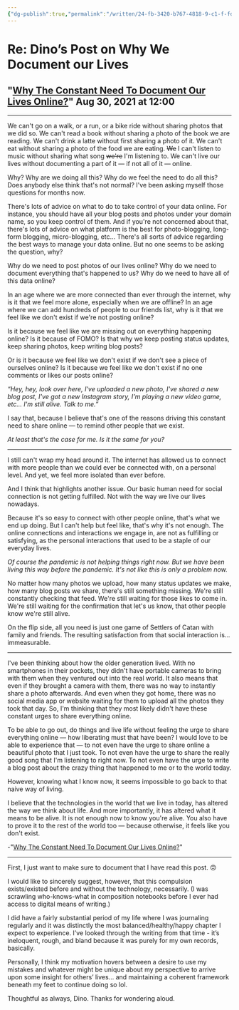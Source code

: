 ```yaml
---
{"dg-publish":true,"permalink":"/written/24-fb-3420-b767-4818-9-c1-f-fd-80-fc-33-d6-d2/","dgHomeLink":true,"dgPassFrontmatter":false}
---
```


# Re: Dino’s Post on Why We Document our Lives

## "[Why The Constant Need To Document Our Lives Online?](https://journal.dinobansigan.com/why-the-constant-need-to-document-our-lives-online)" Aug 30, 2021 at 12:00
***
We can't go on a walk, or a run, or a bike ride without sharing photos that we did so. We can't read a book without sharing a photo of the book we are reading. We can't drink a latte without first sharing a photo of it. We can't eat without sharing a photo of the food we are eating. <s>We</s> I can't listen to music without sharing what song <s>we're</s> I'm listening to. We can't live our lives without documenting a part of it — if not all of it — online.

Why? Why are we doing all this? Why do we feel the need to do all this? Does anybody else think that's not normal? I've been asking myself those questions for months now.

There's lots of advice on what to do to take control of your data online. For instance, you should have all your blog posts and photos under your domain name, so you keep control of them. And if you're not concerned about that, there's lots of advice on what platform is the best for photo-blogging, long-form blogging, micro-blogging, etc... There's all sorts of advice regarding the best ways to manage your data online. But no one seems to be asking the question, why?

Why do we need to post photos of our lives online? Why do we need to document everything that's happened to us? Why do we need to have all of this data online?

In an age where we are more connected than ever through the internet, why is it that we feel more alone, especially when we are offline? In an age where we can add hundreds of people to our friends list, why is it that we feel like we don't exist if we're not posting online?

Is it because we feel like we are missing out on everything happening online? Is it because of FOMO? Is that why we keep posting status updates, keep sharing photos, keep writing blog posts?

Or is it because we feel like we don't exist if we don't see a piece of ourselves online? Is it because we feel like we don't exist if no one comments or likes our posts online?

_“Hey, hey, look over here, I've uploaded a new photo, I've shared a new blog post, I've got a new Instagram story, I'm playing a new video game, etc... I'm still alive. Talk to me.”_

I say that, because I believe that's one of the reasons driving this constant need to share online — to remind other people that we exist.

_At least that's the case for me. Is it the same for you?_

* * *

I still can't wrap my head around it. The internet has allowed us to connect with more people than we could ever be connected with, on a personal level. And yet, we feel more isolated than ever before.

And I think that highlights another issue. Our basic human need for social connection is not getting fulfilled. Not with the way we live our lives nowadays.

Because it's so easy to connect with other people online, that's what we end up doing. But I can't help but feel like, that's why it's not enough. The online connections and interactions we engage in, are not as fulfilling or satisfying, as the personal interactions that used to be a staple of our everyday lives.

_Of course the pandemic is not helping things right now. But we have been living this way before the pandemic. It's not like this is only a problem now._

No matter how many photos we upload, how many status updates we make, how many blog posts we share, there's still something missing. We're still constantly checking that feed. We're still waiting for those likes to come in. We're still waiting for the confirmation that let's us know, that other people know we're still alive.

On the flip side, all you need is just one game of Settlers of Catan with family and friends. The resulting satisfaction from that social interaction is... immeasurable.

* * *

I've been thinking about how the older generation lived. With no smartphones in their pockets, they didn't have portable cameras to bring with them when they ventured out into the real world. It also means that even if they brought a camera with them, there was no way to instantly share a photo afterwards. And even when they got home, there was no social media app or website waiting for them to upload all the photos they took that day. So, I'm thinking that they most likely didn't have these constant urges to share everything online.

To be able to go out, do things and live life without feeling the urge to share everything online — how liberating must that have been? I would love to be able to experience that — to not even have the urge to share online a beautiful photo that I just took. To not even have the urge to share the really good song that I'm listening to right now. To not even have the urge to write a blog post about the crazy thing that happened to me or to the world today.

However, knowing what I know now, it seems impossible to go back to that naive way of living.

I believe that the technologies in the world that we live in today, has altered the way we think about life. And more importantly, it has altered what it means to be alive. It is not enough now to know you're alive. You also have to prove it to the rest of the world too — because otherwise, it feels like you don't exist.

-"[Why The Constant Need To Document Our Lives Online?](https://journal.dinobansigan.com/why-the-constant-need-to-document-our-lives-online)"

***

First, I just want to make sure to document that I have read this post. :upside_down_face: 

I would like to sincerely suggest, however, that this compulsion exists/existed before and without the technology, necessarily. (I was scrawling who-knows-what in composition notebooks before I ever had access to digital means of writing.) 

I did have a fairly substantial period of my life where I was journaling regularly and it was distinctly the most balanced/healthy/happy chapter I expect to experience. I’ve looked through the writing from that time - it’s ineloquent, rough, and bland because it was purely for my own records, basically.

Personally, I think my motivation hovers between a desire to use my mistakes and whatever might be unique about my perspective to arrive upon some insight for others’ lives… and maintaining a coherent framework beneath my feet to continue doing so lol.

Thoughtful as always, Dino. Thanks for wondering aloud.